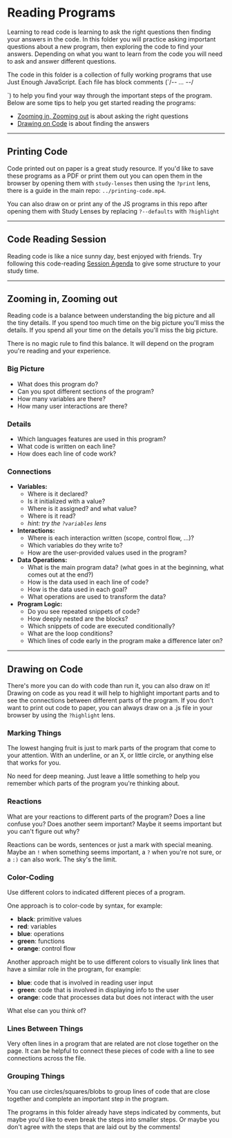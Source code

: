 # Reading Programs

Learning to read code is learning to ask the right questions then finding your answers in the code. In this folder you will practice asking important questions about a new program, then exploring the code to find your answers. Depending on what you want to learn from the code you will need to ask and answer different questions.

The code in this folder is a collection of fully working programs that use Just Enough JavaScript. Each file has block comments (`/_-- ... --_/

`) to help you find your way through the important steps of the program. Below are some tips to help you get started reading the programs:

- [Zooming in, Zooming out](#zooming-in-zooming-out) is about asking the right questions
- [Drawing on Code](#drawing-on-code) is about finding the answers

---

## Printing Code

Code printed out on paper is a great study resource. If you'd like to save these programs as a PDF or print them out you can open them in the browser by opening them with `study-lenses` then using the `?print` lens, there is a guide in the main repo: `../printing-code.mp4`.

You can also draw on or print any of the JS programs in this repo after opening them with Study Lenses by replacing `?--defaults` with `?highlight`

---

## Code Reading Session

Reading code is like a nice sunny day, best enjoyed with friends. Try following this code-reading [Session Agenda](./session-agenda.md) to give some structure to your study time.

---

## Zooming in, Zooming out

Reading code is a balance between understanding the big picture and all the tiny details. If you spend too much time on the big picture you'll miss the details. If you spend all your time on the details you'll miss the big picture.

There is no magic rule to find this balance. It will depend on the program you're reading and your experience.

### Big Picture

- What does this program do?
- Can you spot different sections of the program?
- How many variables are there?
- How many user interactions are there?

### Details

- Which languages features are used in this program?
- What code is written on each line?
- How does each line of code work?

### Connections

- **Variables:**
  - Where is it declared?
  - Is it initialized with a value?
  - Where is it assigned? and what value?
  - Where is it read?
  - _hint: try the `?variables` lens_
- **Interactions:**
  - Where is each interaction written (scope, control flow, ...)?
  - Which variables do they write to?
  - How are the user-provided values used in the program?
- **Data Operations:**
  - What is the main program data? (what goes in at the beginning, what comes out at the end?)
  - How is the data used in each line of code?
  - How is the data used in each goal?
  - What operations are used to transform the data?
- **Program Logic:**
  - Do you see repeated snippets of code?
  - How deeply nested are the blocks?
  - Which snippets of code are executed conditionally?
  - What are the loop conditions?
  - Which lines of code early in the program make a difference later on?

---

## Drawing on Code

There's more you can do with code than run it, you can also draw on it! Drawing on code as you read it will help to highlight important parts and to see the connections between different parts of the program. If you don't want to print out code to paper, you can always draw on a .js file in your browser by using the `?highlight` lens.

### Marking Things

The lowest hanging fruit is just to mark parts of the program that come to your attention. With an underline, or an X, or little circle, or anything else that works for you.

No need for deep meaning. Just leave a little something to help you remember which parts of the program you're thinking about.

### Reactions

What are your reactions to different parts of the program? Does a line confuse you? Does another seem important? Maybe it seems important but you can't figure out why?

Reactions can be words, sentences or just a mark with special meaning. Maybe an `!` when something seems important, a `?` when you're not sure, or a `:)` can also work. The sky's the limit.

### Color-Coding

Use different colors to indicated different pieces of a program.

One approach is to color-code by syntax, for example:

- **black**: primitive values
- **red**: variables
- **blue**: operations
- **green**: functions
- **orange**: control flow

Another approach might be to use different colors to visually link lines that have a similar role in the program, for example:

- **blue**: code that is involved in reading user input
- **green**: code that is involved in displaying info to the user
- **orange**: code that processes data but does not interact with the user

What else can you think of?

### Lines Between Things

Very often lines in a program that are related are not close together on the page. It can be helpful to connect these pieces of code with a line to see connections across the file.

### Grouping Things

You can use circles/squares/blobs to group lines of code that are close together and complete an important step in the program.

The programs in this folder already have steps indicated by comments, but maybe you'd like to even break the steps into smaller steps. Or maybe you don't agree with the steps that are laid out by the comments!
